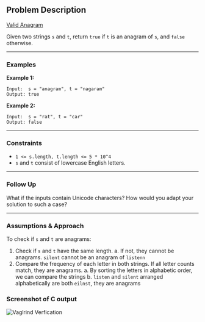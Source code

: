 ## Problem Description

[Valid Anagram](https://leetcode.com/problems/valid-anagram/description/)

Given two strings `s` and `t`, return `true` if `t` is an anagram of `s`, and `false` otherwise.

---

### Examples

**Example 1:**



```
Input:  s = "anagram", t = "nagaram"
Output: true
```

**Example 2:**


```
Input:  s = "rat", t = "car"
Output: false
```

---

### Constraints

- `1 <= s.length, t.length <= 5 * 10^4`
- `s` and `t` consist of lowercase English letters.

---

### Follow Up

What if the inputs contain Unicode characters? How would you adapt your solution to such a case?

---

### Assumptions & Approach


To check if `s` and `t` are anagrams:

1. Check if `s` and `t` have the same length. 
a. If not, they cannot be anagrams. `silent` cannot be an anagram of `listenn`
2. Compare the frequency of each letter in both strings. If all letter counts match, they are anagrams.
a. By sorting the letters in alphabetic order, we can compare the strings
b. `listen` and `silent` arranged alphabetically are both `eilnst`, they are anagrams

### Screenshot of C output
![Vaglrind Verfication](https://drive.google.com/file/d/1LqMipQY-Q9_Jrj_Y0n-TQ_W8t91ubIJZ/view?usp=sharing)